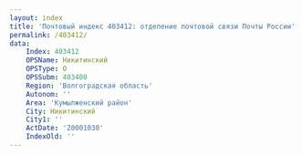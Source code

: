 ```yaml
---
layout: index
title: 'Почтовый индекс 403412: отделение почтовой связи Почты России'
permalink: /403412/
data:
    Index: 403412
    OPSName: Никитинский
    OPSType: О
    OPSSubm: 403400
    Region: 'Волгоградская область'
    Autonom: ''
    Area: 'Кумылженский район'
    City: Никитинский
    City1: ''
    ActDate: '20001030'
    IndexOld: ''
---
```

